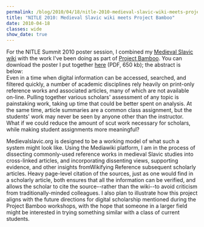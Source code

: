```yaml
---
permalink: /blog/2010/04/18/nitle-2010-medieval-slavic-wiki-meets-project-bamboo/
title: "NITLE 2010: Medieval Slavic wiki meets Project Bamboo"
date: 2010-04-18
classes: wide
show_date: true
---
```

<p>For the NITLE Summit 2010 poster session, I combined my <a href="http://www.medievalslavic.com">Medieval Slavic wiki</a> with the work I've been doing as part of <a href="http://www.projectbamboo.org">Project Bamboo</a>. You can download the poster I put together <a href="http://www.quinndombrowski.com/wp-content/uploads/2010/04/nitle_2010_wikifying_reference.pdf">here</a> (PDF, 650 kb); the abstract is below:<br />
 Even in a time when digital information can be accessed, searched, and filtered quickly, a number of academic disciplines rely heavily on print-only reference works and associated articles, many of which are not available on-line. Pulling together various scholars' assessment of any topic is painstaking work, taking up time that could be better spent on analysis. At the same time, article summaries are a common class assignment, but the students' work may never be seen by anyone other than the instructor. What if we could reduce the amount of scut work necessary for scholars, while making student assignments more meaningful?</p>
<p>Medievalslavic.org is designed to be a working model of what such a system might look like. Using the Mediawiki platform, I am in the process of dissecting commonly-used reference works in medieval Slavic studies into cross-linked articles, and incorporating dissenting views, supporting evidence, and other insights fromWikifying Reference subsequent scholarly articles. Heavy page-level citation of the sources, just as one would find in a scholarly article, both ensures that all the information can be verified, and allows the scholar to cite the source--rather than the wiki--to avoid criticism from traditionally-minded colleagues. I also plan to illustrate how this project aligns with the future directions for digital scholarship mentioned during the Project Bamboo workshops, with the hope that someone in a larger field might be interested in trying something similar with a class of current students.</p>
